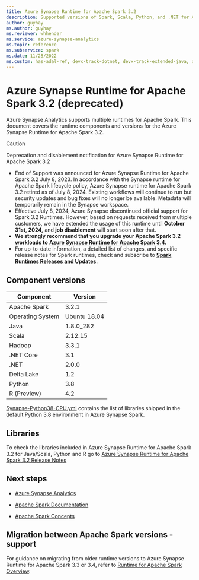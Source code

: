 ```yaml
---
title: Azure Synapse Runtime for Apache Spark 3.2
description: Supported versions of Spark, Scala, Python, and .NET for Apache Spark 3.2.
author: guyhay
ms.author: guyhay
ms.reviewer: whhender
ms.service: azure-synapse-analytics
ms.topic: reference
ms.subservice: spark
ms.date: 11/28/2022
ms.custom: has-adal-ref, devx-track-dotnet, devx-track-extended-java, devx-track-python
---
```


# Azure Synapse Runtime for Apache Spark 3.2 (deprecated)

Azure Synapse Analytics supports multiple runtimes for Apache Spark. This document covers the runtime components and versions for the Azure Synapse Runtime for Apache Spark 3.2.


> [!CAUTION]
> Deprecation and disablement notification for Azure Synapse Runtime for Apache Spark 3.2
> * End of Support was announced for Azure Synapse Runtime for Apache Spark 3.2 July 8, 2023. In accordance with the Synapse runtime for Apache Spark lifecycle policy, Azure Synapse runtime for Apache Spark 3.2 retired as of July 8, 2024. Existing workflows will continue to run but security updates and bug fixes will no longer be available. Metadata will temporarily remain in the Synapse workspace.
> * Effective July 8, 2024, Azure Synapse discontinued official support for Spark 3.2 Runtimes. However, based on requests received from multiple customers, we have extended the usage of this runtime until **October 31st, 2024,** and **job disablement** will start soon after that.
> * **We strongly recommend that you upgrade your Apache Spark 3.2 workloads to** **[Azure Synapse Runtime for Apache Spark 3.4](./apache-spark-34-runtime.md).**
> * For up-to-date information, a detailed list of changes, and specific release notes for Spark runtimes, check and subscribe to **[Spark Runtimes Releases and Updates](https://github.com/microsoft/synapse-spark-runtime)**.
## Component versions

|  Component   | Version   |  
| ----- | ----- |
| Apache Spark | 3.2.1 |
| Operating System | Ubuntu 18.04 |
| Java | 1.8.0_282 |
| Scala | 2.12.15  |
| Hadoop | 3.3.1  |
| .NET Core | 3.1 |
| .NET | 2.0.0 |
| Delta Lake | 1.2 |
| Python | 3.8 |
| R (Preview) | 4.2 | 

[Synapse-Python38-CPU.yml](https://github.com/Azure-Samples/Synapse/blob/main/Spark/Python/Synapse-Python38-CPU.yml) contains the list of libraries shipped in the default Python 3.8 environment in Azure Synapse Spark.

## Libraries
To check the libraries included in Azure Synapse Runtime for Apache Spark 3.2 for Java/Scala, Python and R go to [Azure Synapse Runtime for Apache Spark 3.2 Release Notes](https://github.com/microsoft/synapse-spark-runtime/tree/main/Synapse/spark3.2)

## Next steps

- [Azure Synapse Analytics](../overview-what-is.md)
- [Apache Spark Documentation](https://spark.apache.org/docs/3.2.1/)

- [Apache Spark Concepts](apache-spark-concepts.md)

## Migration between Apache Spark versions - support

For guidance on migrating from older runtime versions to Azure Synapse Runtime for Apache Spark 3.3 or 3.4, refer to [Runtime for Apache Spark Overview](./apache-spark-version-support.md).

